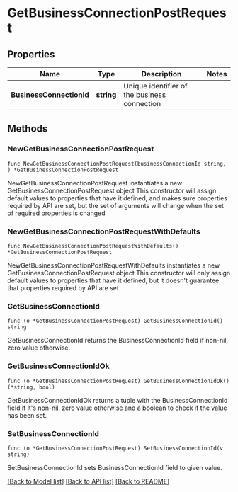 # GetBusinessConnectionPostRequest

## Properties

Name | Type | Description | Notes
------------ | ------------- | ------------- | -------------
**BusinessConnectionId** | **string** | Unique identifier of the business connection | 

## Methods

### NewGetBusinessConnectionPostRequest

`func NewGetBusinessConnectionPostRequest(businessConnectionId string, ) *GetBusinessConnectionPostRequest`

NewGetBusinessConnectionPostRequest instantiates a new GetBusinessConnectionPostRequest object
This constructor will assign default values to properties that have it defined,
and makes sure properties required by API are set, but the set of arguments
will change when the set of required properties is changed

### NewGetBusinessConnectionPostRequestWithDefaults

`func NewGetBusinessConnectionPostRequestWithDefaults() *GetBusinessConnectionPostRequest`

NewGetBusinessConnectionPostRequestWithDefaults instantiates a new GetBusinessConnectionPostRequest object
This constructor will only assign default values to properties that have it defined,
but it doesn't guarantee that properties required by API are set

### GetBusinessConnectionId

`func (o *GetBusinessConnectionPostRequest) GetBusinessConnectionId() string`

GetBusinessConnectionId returns the BusinessConnectionId field if non-nil, zero value otherwise.

### GetBusinessConnectionIdOk

`func (o *GetBusinessConnectionPostRequest) GetBusinessConnectionIdOk() (*string, bool)`

GetBusinessConnectionIdOk returns a tuple with the BusinessConnectionId field if it's non-nil, zero value otherwise
and a boolean to check if the value has been set.

### SetBusinessConnectionId

`func (o *GetBusinessConnectionPostRequest) SetBusinessConnectionId(v string)`

SetBusinessConnectionId sets BusinessConnectionId field to given value.



[[Back to Model list]](../README.md#documentation-for-models) [[Back to API list]](../README.md#documentation-for-api-endpoints) [[Back to README]](../README.md)


